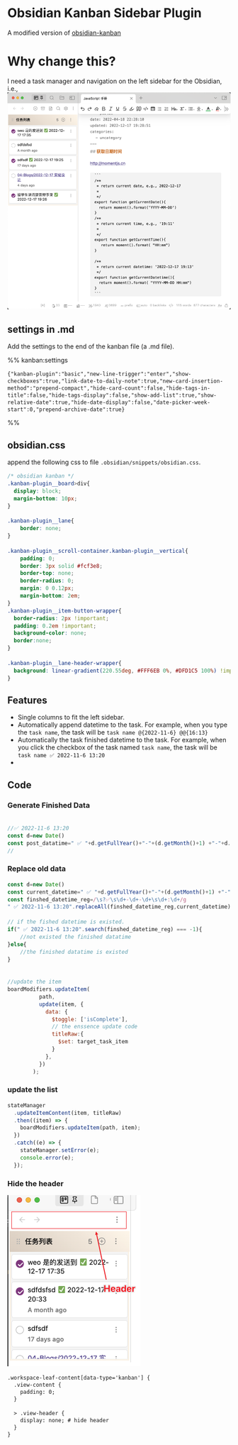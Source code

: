 # Obsidian Kanban Sidebar Plugin
A modified version of [obsidian-kanban](https://github.com/mgmeyers/obsidian-kanban)


# Why change this?
I need a task manager and navigation on the left sidebar for the Obsidian, i.e., 
![](./imgs/HOME.png)

## settings in .md

Add the settings to the end of the kanban file (a .md file).

%% kanban:settings
```
{"kanban-plugin":"basic","new-line-trigger":"enter","show-checkboxes":true,"link-date-to-daily-note":true,"new-card-insertion-method":"prepend-compact","hide-card-count":false,"hide-tags-in-title":false,"hide-tags-display":false,"show-add-list":true,"show-relative-date":true,"hide-date-display":false,"date-picker-week-start":0,"prepend-archive-date":true}
```
%%

## obsidian.css 
append the following css to  file `.obsidian/snippets/obsidian.css`.

```css 
/* obsidian kanban */
.kanban-plugin__board>div{
  display: block;
  margin-bottom: 10px;
}

.kanban-plugin__lane{
	border: none;
}

.kanban-plugin__scroll-container.kanban-plugin__vertical{
    padding: 0;
    border: 3px solid #fcf3e8;
    border-top: none;
    border-radius: 0;
    margin: 0 0.12px;
    margin-bottom: 2em;
}
.kanban-plugin__item-button-wrapper{
  border-radius: 2px !important; 
  padding: 0.2em !important; 
  background-color: none;
  border:none;
}

.kanban-plugin__lane-header-wrapper{
  background: linear-gradient(220.55deg, #FFF6EB 0%, #DFD1C5 100%) !important;
} 
```

## Features
- Single columns to fit the left sidebar. 
- Automatically append datetime to the task. For example, when you type the `task name`, the task  will be  `task name @{2022-11-6} @@{16:13}`
- Automatically the task finished datetime to the task. For example, when you click the checkbox of the task named `task name`, the task will be `task name ✅ 2022-11-6 13:20`
- 


## Code
### Generate Finished Data
```javascript

//✅ 2022-11-6 13:20
const d=new Date()
const post_datatime=" ✅ "+d.getFullYear()+"-"+(d.getMonth()+1) +"-"+d.getDate()+" "+d.getHours()+":"+d.getMinutes()
// 
```

### Replace old data
```javascript
const d=new Date()
const current_datetime=" ✅ "+d.getFullYear()+"-"+(d.getMonth()+1) +"-"+d.getDate()+" "+d.getHours()+":"+d.getMinutes()
const finshed_datetime_reg=/\s?✅\s\d+-\d+-\d+\s\d+:\d+/g
" ✅ 2022-11-6 13:20".replaceAll(finshed_datetime_reg,current_datetime) 

// if the fished datetime is existed. 
if(" ✅ 2022-11-6 13:20".search(finshed_datetime_reg) === -1){
    //not existed the finished datatime
}else{
    //the finished datatime is existed
}


//update the item
boardModifiers.updateItem(
          path,
          update(item, {
            data: {
              $toggle: ['isComplete'],
              // the enssence update code
              titleRaw:{
                $set: target_task_item
              }
            },
          })
        );
```
 
### update the list
```javascript
stateManager
  .updateItemContent(item, titleRaw)
  .then((item) => {
    boardModifiers.updateItem(path, item);
  })
  .catch((e) => {
    stateManager.setError(e);
    console.error(e);
  });
```


### Hide the header
![](./imgs/header.png)
``` 
.workspace-leaf-content[data-type='kanban'] {
  .view-content {
    padding: 0;
  }

  > .view-header {
    display: none; # hide header
  }
}

```